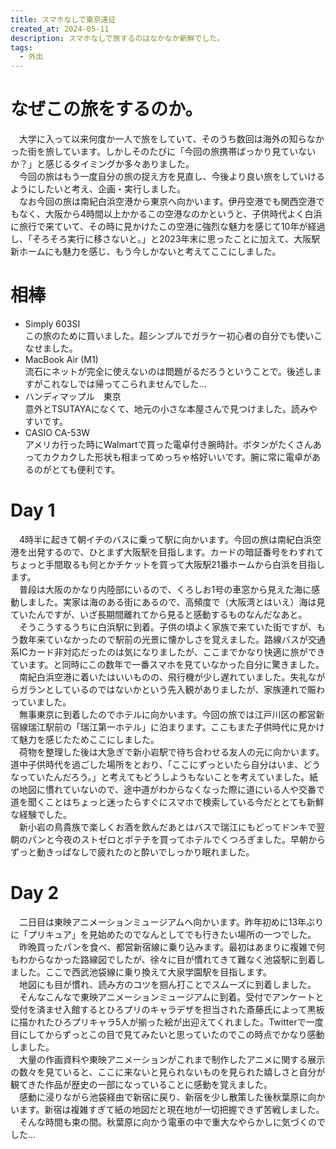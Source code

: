 ```yaml
---
title: スマホなしで東京遠征
created_at: 2024-05-11
description: スマホなしで旅するのはなかなか新鮮でした。
tags:
  - 外出
---
```

# なぜこの旅をするのか。
　大学に入って以来何度か一人で旅をしていて、そのうち数回は海外の知らなかった街を旅しています。しかしそのたびに「今回の旅携帯ばっかり見ていないか？」と感じるタイミングか多々ありました。<br>
　今回の旅はもう一度自分の旅の捉え方を見直し、今後より良い旅をしていけるようにしたいと考え、企画・実行しました。<br>
　なお今回の旅は南紀白浜空港から東京へ向かいます。伊丹空港でも関西空港でもなく、大阪から4時間以上かかるこの空港なのかというと、子供時代よく白浜に旅行で来ていて、その時に見かけたこの空港に強烈な魅力を感じて10年が経過し、「そろそろ実行に移さないと。」と2023年末に思ったことに加えて、大阪駅新ホームにも魅力を感じ、もう今しかないと考えてここにしました。

# 相棒
- Simply 603SI <br> 
  この旅のために買いました。超シンプルでガラケー初心者の自分でも使いこなせました。
- MacBook Air (M1) <br>
  流石にネットが完全に使えないのは問題がるだろうということで。後述しますがこれなしでは帰ってこられませんでした…
- ハンディマップル　東京 <br>
  意外とTSUTAYAになくて、地元の小さな本屋さんで見つけました。読みやすいです。
- CASIO CA-53W <br>
  アメリカ行った時にWalmartで買った電卓付き腕時計。ボタンがたくさんあってカクカクした形状も相まってめっちゃ格好いいです。腕に常に電卓があるのがとても便利です。
# Day 1
　4時半に起きて朝イチのバスに乗って駅に向かいます。今回の旅は南紀白浜空港を出発するので、ひとまず大阪駅を目指します。カードの暗証番号をわすれてちょっと手間取るも何とかチケットを買って大阪駅21番ホームから白浜を目指します。<br>
　普段は大阪のかなり内陸部にいるので、くろしお1号の車窓から見えた海に感動しました。実家は海のある街にあるので、高頻度で（大阪湾とはいえ）海は見ていたんですが、いざ長期間離れてから見ると感動するものなんだなあと。<br>
　そうこうするうちに白浜駅に到着。子供の頃よく家族で来ていた街ですが、もう数年来ていなかったので駅前の光景に懐かしさを覚えました。路線バスが交通系ICカード非対応だったのは気になりましたが、ここまでかなり快適に旅ができています。と同時にこの数年で一番スマホを見ていなかった自分に驚きました。<br>
　南紀白浜空港に着いたはいいものの、飛行機が少し遅れていました。失礼ながらガランとしているのではないかという先入観がありましたが、家族連れで賑わっていました。<br>
　無事東京に到着したのでホテルに向かいます。今回の旅では江戸川区の都営新宿線瑞江駅前の「瑞江第一ホテル」に泊まります。ここもまた子供時代に見かけて魅力を感じたためここにしました。<br>
　荷物を整理した後は大急ぎで新小岩駅で待ち合わせる友人の元に向かいます。道中子供時代を過ごした場所をとおり、「ここにずっといたら自分はいま、どうなっていたんだろう。」と考えてもどうしようもないことを考えていました。紙の地図に慣れていないので、途中道がわからなくなった際に道にいる人や交番で道を聞くことはちょっと迷ったらすぐにスマホで検索している今だととても新鮮な経験でした。<br>
　新小岩の鳥貴族で楽しくお酒を飲んだあとはバスで瑞江にもどってドンキで翌朝のパンと今夜のストゼロとポテチを買ってホテルでくつろぎました。早朝からずっと動きっぱなしで疲れたのと酔いでしっかり眠れました。

# Day 2
　二日目は東映アニメーションミュージアムへ向かいます。昨年初めに13年ぶりに「プリキュア」を見始めたのでなんとしてでも行きたい場所の一つでした。<br>
　昨晩買ったパンを食べ、都営新宿線に乗り込みます。最初はあまりに複雑で何もわからなかった路線図でしたが、徐々に目が慣れてきて難なく池袋駅に到着しました。ここで西武池袋線に乗り換えて大泉学園駅を目指します。<br>
　地図にも目が慣れ、読み方のコツを掴ん打ことでスムーズに到着しました。<br>
　そんなこんなで東映アニメーションミュージアムに到着。受付でアンケートと受付を済ませ入館するとひろプリのキャラデザを担当された斎藤氏によって黒板に描かれたひろプリキャラ5人が揃った絵が出迎えてくれました。Twitterで一度目にしてからずっとこの目で見てみたいと思っていたのでこの時点でかなり感動しました。<br>
　大量の作画資料や東映アニメーションがこれまで制作したアニメに関する展示の数々を見ていると、ここに来ないと見られないものを見られた嬉しさと自分が観てきた作品が歴史の一部になっていることに感動を覚えました。<br>
　感動に浸りながら池袋経由で新宿に戻り、新宿を少し散策した後秋葉原に向かいます。新宿は複雑すぎて紙の地図だと現在地が一切把握できず苦戦しました。<br>
　そんな時間も束の間。秋葉原に向かう電車の中で重大なやらかしに気づくのでした…